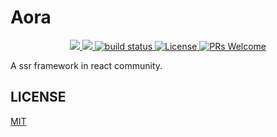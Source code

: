 # Aora

<p align="center">
  <a href="https://www.npmjs.com/package/aora" target="_blank">
    <img src="https://img.shields.io/npm/v/aora.svg" />
  </a>
  <a href="https://www.npmjs.com/package/aora" target="_blank">
    <img src="https://img.shields.io/npm/dm/aora.svg" />
  </a>
  <a href="https://github.com/loyep/aora" target="_blank">
    <img src="https://github.com/loyep/aora/workflows/CodeQL/badge.svg" alt="build status"  />
  </a>
  <a href="https://www.npmjs.com/package/nuxt3">
    <img src="https://badgen.net/npm/license/aora" alt="License">
  </a>
  <a href="https://github.com/loyep/aora/pulls">
    <img src="https://img.shields.io/badge/PRs-welcome-brightgreen.svg" alt="PRs Welcome" />
  </a>
</p>

A ssr framework in react community.

## LICENSE

[MIT](./LICENSE)
